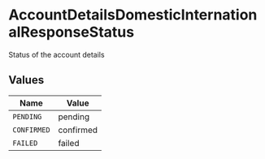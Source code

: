 # AccountDetailsDomesticInternationalResponseStatus

Status of the account details


## Values

| Name        | Value       |
| ----------- | ----------- |
| `PENDING`   | pending     |
| `CONFIRMED` | confirmed   |
| `FAILED`    | failed      |